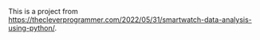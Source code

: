 This is a project from https://thecleverprogrammer.com/2022/05/31/smartwatch-data-analysis-using-python/.